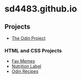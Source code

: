 # sd4483.github.io

## Projects
- [The Odin Project](https://sd4483.github.io/TheOdinProject/)

### HTML and CSS Projects
- [Fav Memes](https://sd4483.github.io/fav-memes)
- [Nutrition Label](https://sd4483.github.io/nutrition-label)
- [Odin Recipes](https://sd4483.github.io/odin-recipes/)
